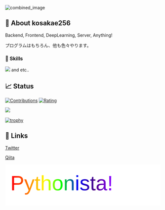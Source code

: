 ![combined_image](https://github.com/user-attachments/assets/d714dcdc-0733-464b-b8d1-aedbdcee01a9)

## 🍜 About kosakae256
Backend, Frontend, DeepLearning, Server, Anything!

プログラムはもちろん、他も色々やります。

### 🌱 Skills
![](https://skillicons.dev/icons?i=python,typescript,react,next,dart,flutter,gcp,figma) and etc..

## 📈 Status
[![Contributions](https://badgen.org/img/qiita/kosakae256/contributions?style=plastic)](https://qiita.com/kosakae256) [![Rating](https://badgen.org/img/atcoder/kosakae256/rating/algorithm?style=plastic)](https://atcoder.jp/users/kosakae256?contestType=algo)

![](https://github-readme-stats.vercel.app/api/top-langs?username=kosakae256&show_icons=true&locale=en&layout=compact)

[![trophy](https://github-profile-trophy.vercel.app/?username=kosakae256)](https://github.com/ryo-ma/github-profile-trophy)

## 📕 Links
[Twitter](https://x.com/kosaka256)

[Qiita](https://qiita.com//users/kosakae256)

![Dynamic Rainbow Text](https://github.com/kosakae256/kosakae256/blob/main/pythonista.svg)

